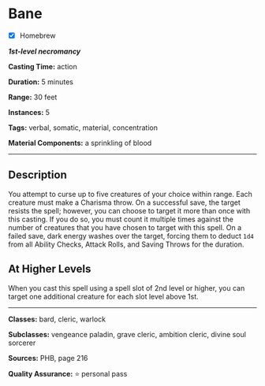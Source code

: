 # Bane

- [x] Homebrew

***1st-level necromancy***

**Casting Time:** action

**Duration:** 5 minutes

**Range:** 30 feet

**Instances:** 5

**Tags:** verbal, somatic, material, concentration

**Material Components:** a sprinkling of blood

---

## Description
You attempt to curse up to five creatures of your choice within range.
Each creature must make a Charisma throw.
On a successful save, the target resists the spell; however, you can choose to target it more than once with this casting.
If you do so, you must count it multiple times against the number of creatures that you have chosen to target with this spell.
On a failed save, dark energy washes over the target, forcing them to deduct `1d4` from all Ability Checks, Attack Rolls, and Saving Throws for the duration.

## At Higher Levels
When you cast this spell using a spell slot of 2nd level or higher, you can target one additional creature for each slot level above 1st.

---

**Classes:** bard, cleric, warlock

**Subclasses:** vengeance paladin, grave cleric, ambition cleric, divine soul sorcerer

**Sources:** PHB, page 216

**Quality Assurance:** :star: personal pass
